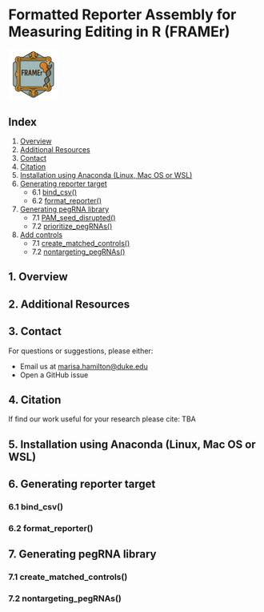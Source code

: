 # Formatted Reporter Assembly for Measuring Editing in R (FRAMEr)

<img src="frameR.png" width="100"/>

## Index

1. [Overview](#1-overview)
2. [Additional Resources](#2-additional-resources)
3. [Contact](#3-contact)
4. [Citation](#4-citation)
5. [Installation using Anaconda (Linux, Mac OS or WSL)](#5-installation-using-anaconda-linux-mac-os-or-wsl)
6. [Generating reporter target](#6-generating-reporter-target)
   - 6.1 [bind_csv()](#61-bind_csv())
   - 6.2 [format_reporter()](#62-format_reporter())
7. [Generating pegRNA library](#7-generating-pegRNA-library)
   - 7.1 [PAM_seed_disrupted()](#71-PAM_seed_disrupted())
   - 7.2 [prioritize_pegRNAs()](#72-prioritize_pegRNAs())
8. [Add controls](#8-generating-pegRNA-library)
   - 7.1 [create_matched_controls()](#81-create_matched_controls())
   - 7.2 [nontargeting_pegRNAs()](#82-nontargeting_pegRNAs())

## 1. Overview

## 2. Additional Resources

## 3. Contact

For questions or suggestions, please either:
- Email us at [marisa.hamilton@duke.edu](mailto:marisa.hamilton@duke.edu)
- Open a GitHub issue

## 4. Citation

If find our work useful for your research please cite: TBA

## 5. Installation using Anaconda (Linux, Mac OS or WSL)

## 6. Generating reporter target

### 6.1 bind_csv()

### 6.2 format_reporter()

## 7. Generating pegRNA library

### 7.1 create_matched_controls()

### 7.2 nontargeting_pegRNAs()
